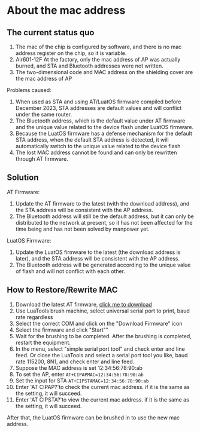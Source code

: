 # About the mac address

## The current status quo

1. The mac of the chip is configured by software, and there is no mac address register on the chip, so it is variable.
2. Air601-12F At the factory, only the mac address of AP was actually burned, and STA and Bluetooth addresses were not written.
3. The two-dimensional code and MAC address on the shielding cover are the mac address of AP

Problems caused:

1. When used as STA and using AT/LuatOS firmware compiled before December 2023, STA addresses are default values and will conflict under the same router.
2. The Bluetooth address, which is the default value under AT firmware and the unique value related to the device flash under LuatOS firmware.
3. Because the LuatOS firmware has a defense mechanism for the default STA address, when the default STA address is detected, it will automatically switch to the unique value related to the device flash
4. The lost MAC address cannot be found and can only be rewritten through AT firmware.

## Solution

AT Firmware:

1. Update the AT firmware to the latest (with the download address), and the STA address will be consistent with the AP address.
2. The Bluetooth address will still be the default address, but it can only be distributed to the network at present, so it has not been affected for the time being and has not been solved by manpower yet.

LuatOS Firmware:

1. Update the LuatOS firmware to the latest (the download address is later), and the STA address will be consistent with the AP address.
2. The Bluetooth address will be generated according to the unique value of flash and will not conflict with each other.

## How to Restore/Rewrite MAC

1. Download the latest AT firmware, [click me to download](https://pan.air32.cn/home?path=%2F%E5%90%88%E5%AE%99%E4%BA%91%E7%9B%98%E7%9B%AE%E5%BD%95%2F%E5%90%84%E7%A7%8D%E6%B5%8B%E8%AF%95%E5%9B%BA%E4%BB%B6%2FAir601%E7%9A%84MAC%E5%9C%B0%E5%9D%80%E4%BF%AE%E6%AD%A3%E5%9B%BA%E4%BB%B6)
2. Use LuaTools brush machine, select universal serial port to print, baud rate regardless
3. Select the correct COM and click on the "Download Firmware" icon
4. Select the firmware and click "Start""
5. Wait for the brushing to be completed. After the brushing is completed, restart the equipment.
6. In the menu, select "simple serial port tool" and check enter and line feed. Or close the LuaTools and select a serial port tool you like, baud rate 115200, 8N1, and check enter and line feed.
7. Suppose the MAC address is set 12:34:56:78:90:ab
8. To set the AP, enter  `AT+CIPAPMAC=12:34:56:78:90:ab`
9. Set the input for STA `AT+CIPSTAMAC=12:34:56:78:90:ab`
10. Enter 'AT CIPAP?'to check the current mac address. if it is the same as the setting, it will succeed.
11. Enter 'AT CIPSTA?'to view the current mac address. if it is the same as the setting, it will succeed.

After that, the LuatOS firmware can be brushed in to use the new mac address.
